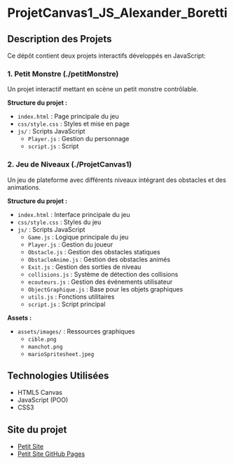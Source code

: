 # ProjetCanvas1_JS_Alexander_Boretti

## Description des Projets

Ce dépôt contient deux projets interactifs développés en JavaScript:

### 1. Petit Monstre (./petitMonstre)

Un projet interactif mettant en scène un petit monstre contrôlable. 

**Structure du projet :**
- `index.html` : Page principale du jeu
- `css/style.css` : Styles et mise en page
- `js/` : Scripts JavaScript
  - `Player.js` : Gestion du personnage 
  - `script.js` : Script 

### 2. Jeu de Niveaux (./ProjetCanvas1)

Un jeu de plateforme avec différents niveaux intégrant des obstacles et des animations.

**Structure du projet :**
- `index.html` : Interface principale du jeu
- `css/style.css` : Styles du jeu
- `js/` : Scripts JavaScript
  - `Game.js` : Logique principale du jeu
  - `Player.js` : Gestion du joueur
  - `Obstacle.js` : Gestion des obstacles statiques
  - `ObstacleAnime.js` : Gestion des obstacles animés
  - `Exit.js` : Gestion des sorties de niveau
  - `collisions.js` : Système de détection des collisions
  - `ecouteurs.js` : Gestion des événements utilisateur
  - `ObjectGraphique.js` : Base pour les objets graphiques
  - `utils.js` : Fonctions utilitaires
  - `script.js` : Script principal

**Assets :**
- `assets/images/` : Ressources graphiques
  - `cible.png`
  - `manchot.png`
  - `marioSpritesheet.jpeg`

## Technologies Utilisées

- HTML5 Canvas
- JavaScript (POO)
- CSS3

## Site du projet
- [Petit Site](https://sea-turtle-app-2rccw.ondigitalocean.app/)
- [Petit Site GitHub Pages](https://x3lax.github.io/ProjetCanvas1_JS_Alexander_Boretti/)

